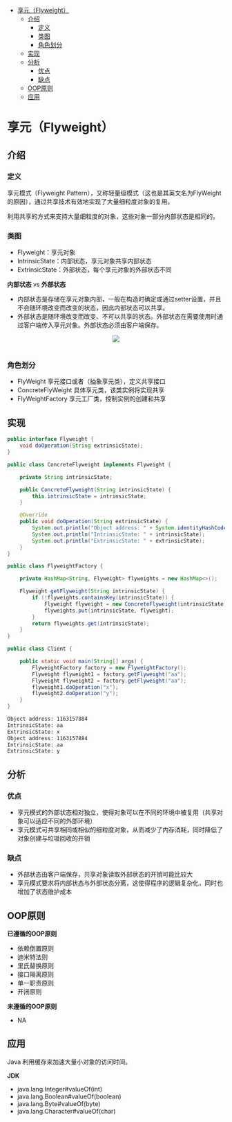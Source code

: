 <!-- TOC -->
* [享元（Flyweight）](#享元flyweight)
  * [介绍](#介绍)
    * [定义](#定义)
    * [类图](#类图)
    * [角色划分](#角色划分)
  * [实现](#实现)
  * [分析](#分析)
    * [优点](#优点)
    * [缺点](#缺点)
  * [OOP原则](#oop原则)
  * [应用](#应用)

<!-- TOC -->


# 享元（Flyweight）

## 介绍

### 定义

享元模式（Flyweight Pattern），又称轻量级模式（这也是其英文名为FlyWeight的原因），通过共享技术有效地实现了大量细粒度对象的复用。

利用共享的方式来支持大量细粒度的对象，这些对象一部分内部状态是相同的。

### 类图

- Flyweight：享元对象
- IntrinsicState：内部状态，享元对象共享内部状态
- ExtrinsicState：外部状态，每个享元对象的外部状态不同

**内部状态** vs **外部状态**
- 内部状态是存储在享元对象内部，一般在构造时确定或通过setter设置，并且不会随环境改变而改变的状态，因此内部状态可以共享。
- 外部状态是随环境改变而改变、不可以共享的状态。外部状态在需要使用时通过客户端传入享元对象。外部状态必须由客户端保存。

<div align="center"> <img src="https://cs-notes-1256109796.cos.ap-guangzhou.myqcloud.com/5f5c22d5-9c0e-49e1-b5b0-6cc7032724d4.png"/> </div><br>

### 角色划分

- FlyWeight 享元接口或者（抽象享元类），定义共享接口
- ConcreteFlyWeight 具体享元类，该类实例将实现共享
- FlyWeightFactory 享元工厂类，控制实例的创建和共享

## 实现

```java
public interface Flyweight {
    void doOperation(String extrinsicState);
}
```

```java
public class ConcreteFlyweight implements Flyweight {

    private String intrinsicState;

    public ConcreteFlyweight(String intrinsicState) {
        this.intrinsicState = intrinsicState;
    }

    @Override
    public void doOperation(String extrinsicState) {
        System.out.println("Object address: " + System.identityHashCode(this));
        System.out.println("IntrinsicState: " + intrinsicState);
        System.out.println("ExtrinsicState: " + extrinsicState);
    }
}
```

```java
public class FlyweightFactory {

    private HashMap<String, Flyweight> flyweights = new HashMap<>();

    Flyweight getFlyweight(String intrinsicState) {
        if (!flyweights.containsKey(intrinsicState)) {
            Flyweight flyweight = new ConcreteFlyweight(intrinsicState);
            flyweights.put(intrinsicState, flyweight);
        }
        return flyweights.get(intrinsicState);
    }
}
```

```java
public class Client {

    public static void main(String[] args) {
        FlyweightFactory factory = new FlyweightFactory();
        Flyweight flyweight1 = factory.getFlyweight("aa");
        Flyweight flyweight2 = factory.getFlyweight("aa");
        flyweight1.doOperation("x");
        flyweight2.doOperation("y");
    }
}
```

```html
Object address: 1163157884
IntrinsicState: aa
ExtrinsicState: x
Object address: 1163157884
IntrinsicState: aa
ExtrinsicState: y
```
## 分析

### 优点

- 享元模式的外部状态相对独立，使得对象可以在不同的环境中被复用（共享对象可以适应不同的外部环境）
- 享元模式可共享相同或相似的细粒度对象，从而减少了内存消耗，同时降低了对象创建与垃圾回收的开销

### 缺点
- 外部状态由客户端保存，共享对象读取外部状态的开销可能比较大
- 享元模式要求将内部状态与外部状态分离，这使得程序的逻辑复杂化，同时也增加了状态维护成本

## OOP原则

**已遵循的OOP原则**
- 依赖倒置原则
- 迪米特法则
- 里氏替换原则
- 接口隔离原则
- 单一职责原则
- 开闭原则

**未遵循的OOP原则**
- NA

## 应用

Java 利用缓存来加速大量小对象的访问时间。

**JDK**
- java.lang.Integer#valueOf(int)
- java.lang.Boolean#valueOf(boolean)
- java.lang.Byte#valueOf(byte)
- java.lang.Character#valueOf(char)

